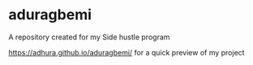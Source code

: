 # aduragbemi
A repository created for my Side hustle program

https://adhura.github.io/aduragbemi/  for a quick preview of my project
